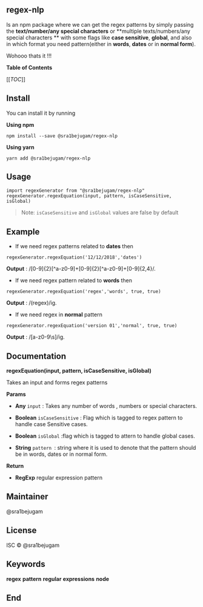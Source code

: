 ## regex-nlp

Is an npm package where we can get the regex patterns by simply passing the **text/number/any special characters** or **multiple texts/numbers/any special characters ** with some flags like **case sensitive**, **global**, and also in which format you need pattern(either in **words**, **dates** or in **normal form**).

Wohooo thats it !!!

**Table of Contents**

[[_TOC_]]

## Install

You can install it by running 

**Using npm**

`npm install --save @sra1bejugam/regex-nlp`

**Using yarn**

`yarn add @sra1bejugam/regex-nlp`

## Usage

`import regexGenerator from "@sra1bejugam/regex-nlp"`
`regexGenerator.regexEquation(input, pattern, isCaseSensitive, isGlobal)`

>Note:  `isCaseSensitive` and `isGlobal` values are false by default

## Example

- If we need regex patterns related to **dates** then 

`regexGenerator.regexEquation('12/12/2018','dates')`

**Output** : /[0-9]{2}[^a-z0-9]+[0-9]{2}[^a-z0-9]+[0-9]{2,4}/.

- If we need regex pattern related to **words** then 

`regexGenerator.regexEquation('regex','words', true, true)`

**Output** : /(regex)/ig.

- If we need regex in **normal** pattern

`regexGenerator.regexEquation('version 01','normal', true, true)`

**Output** : /[a-z0-9\s]/ig.



## Documentation
**regexEquation(input, pattern, isCaseSensitive, isGlobal)**

Takes an input and forms regex patterns

**Params**
- **Any** `input` : Takes any number of words , numbers  or special characters.

-  **Boolean** `isCaseSensitive` : Flag which is tagged to regex pattern to handle case Sensitive cases.

- **Boolean** `isGlobal` :flag which is tagged to attern to handle global cases.

- **String** `pattern `: string where it is used to denote that the pattern should be in words, dates or in normal form.

**Return**
- **RegExp** regular expression pattern

## Maintainer
@sra1bejugam

## License

ISC &copy; @sra1bejugam

## Keywords
**regex** **pattern** **regular**  **expressions**  **node** 

## End
